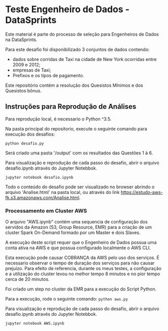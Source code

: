 # Teste Engenheiro de Dados - DataSprints

Este material é parte do processo de seleção para Engenheiros de Dados na DataSprints. 

Para este desafio foi disponibilizado 3 conjuntos de dados contendo:
- dados sobre corridas de Taxi na cidade de New York ocorridas entre 2009 e 2012;
- empresas de Taxi;
- Prefixos e os tipos de pagamento.

Este repositório contém a resolução dos Quesistos Mínimos e dos Quesistos bônus.


## Instruções para Reprodução de Análises
Para reprodução local, é necessario o Python ^3.5.

Na pasta principal do repositorio, execute o seguinte comando para execução dos desafios:

```python desafio.py```

Será criado uma pasta '/output' com os resultados das Questões 1 à 6.

Para visualização e reprodução de cada passo do desafio, abrir o arquivo desafio.ipynb através do Jupyter Notebbok.

```jupyter notebook desafio.ipynb```

Todo o conteúdo do desafio pode ser visualizado no browser abrindo o arquivo 'Analise.html' na pasta local, ou através do link https://estudo-aws-fk.s3.amazonaws.com/Analise.html.

 
### Processamento em Cluster AWS
O arquivo "AWS.ipynb" contém uma sequencia de configuração dos servidos da Amazon (S3, Group Resource, EMR) para a criação de um cluster Spark On-Demand formado por um Master e dois Slaves.

A execução deste script requer que o Engenheiro de Dados possua uma conta ativa na AWS e que possua configurado localmente o AWS CLI. 

Esta execução pode causar COBRANÇA da AWS pelo uso dos serviços. É necessario observar o tempo de duração dos serviços para não causar prejuízo. Para efeito de referencia, durante os meus testes, a configuração e a utilização do cluster levou no melhor tempo 8 minutos e no pior tempo cerca de 20 minutos.

Foi criado um step no cluster da EMR para a execução do Script Python. 

Para a execução, rode o seguinte comando:
```python aws.py```

Para visualização e reprodução de cada passo do desafio, abrir o arquivo desafio.ipynb através do Jupyter Notebbok.

```jupyter notebook AWS.ipynb```

